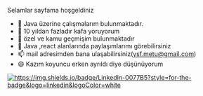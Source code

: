 Selamlar  sayfama hoşgeldiniz
- 🔭 Java üzerine çalışmalarım bulunmaktadır.
- 🌱 10 yıldan fazladır kafa yoruyorum
- 👯 özel ve kamu geçmişim bulunmaktadır
- 💬 Java ,react alanlarında paylaşımlarımı görebilirsiniz
- 📫 mail adresimden bana ulaşabilirsiniz(ysf.metu@gmail.com)
- 😄 Kazım koyuncu erken ayrıldı diye düşünüyorum
  
<a href="https://www.linkedin.com/in/yusuf-ülkü-80380235/" target="blank"><img src="https://img.shields.io/badge/LinkedIn-0077B5?style=for-the-badge&logo=linkedin&logoColor=white" alt="https://img.shields.io/badge/LinkedIn-0077B5?style=for-the-badge&logo=linkedin&logoColor=white"  /></a>


